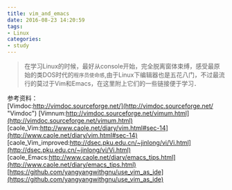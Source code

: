 ```yaml
---
title: vim_and_emacs
date: 2016-08-23 14:20:59
tags:
- Linux
categories: 
- study
---
```



> 在学习Linux的时候，最好从console开始，完全脱离窗体束缚，感受最原始的类DOS时代的`程序员使命感`,由于Linux下编辑器也是五花八门，不过最流行的莫过于Vim和Emacs，在这里附上它们的一些链接便于学习．

参考资料：  
[Vimdoc:http://vimdoc.sourceforge.net/](http://vimdoc.sourceforge.net/ "Vimdoc")
[Vimnum:http://vimdoc.sourceforge.net/vimum.html](http://vimdoc.sourceforge.net/vimum.html)
[caole_Vim:http://www.caole.net/diary/vim.html#sec-14](http://www.caole.net/diary/vim.html#sec-14)
[caole_Vim_improved:http://dsec.pku.edu.cn/~jinlong/vi/Vi.html](http://dsec.pku.edu.cn/~jinlong/vi/Vi.html)
[caole_Emacs:http://www.caole.net/diary/emacs_tips.html](http://www.caole.net/diary/emacs_tips.html)
[https://github.com/yangyangwithgnu/use_vim_as_ide](https://github.com/yangyangwithgnu/use_vim_as_ide)


